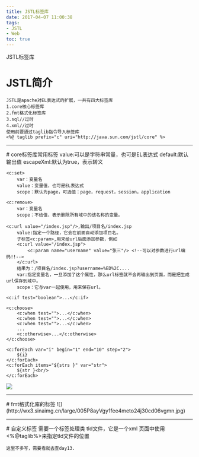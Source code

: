 ```yaml
---
title: JSTL标签库
date: 2017-04-07 11:00:38
tags:
- JSTL
- Web
toc: true
---
```

JSTL标签库
<!--more-->
# JSTL简介
	JSTL是apache对EL表达式的扩展，一共有四大标签库
	1.core核心标签库
	2.fmt格式化标签库
	3.sql//过时
	4.xml//过时
	使用前要通过taglib指令导入标签库
	<%@ taglib prefix="c" uri="http://java.sun.com/jstl/core" %> 
<hr>
# core标签库常用标签
	<c:out>
		value:可以是字符串常量，也可是EL表达式
		default:默认输出值
		escapeXml:默认为true，表示转义

	<c:set>
		var：变量名
		value：变量值，也可是EL表达式
		scope：默认为page，可选值：page，request，session，application

	<c:remove>
		var：变量名
		scope：不给值，表示删除所有域中的该名称的变量。

	<c:url value="/index.jsp"/>,输出/项目名/index.jsp
		value:指定一个路径，它会在前面自动添加项目名。
		子标签<c:param>,用来给url后面添加参数，例如
		<c:url value="/index.jsp">
			<c:param name="username" value="张三"/> <!--可以对参数进行url编码!!-->
		</c:url>
		结果为：/项目名/index.jsp?username=%ED%2C....
		var:指定变量名，一旦添加了这个属性，那么url标签就不会再输出到页面，而是把生成url保存到域中。
		scope：它与var一起使用，用来保存url。

	<c:if test="boolean">...</c:if>

	<c:choose>
		<c:when test="">...</c:when>
		<c:when test="">...</c:when>
		<c:when test="">...</c:when>
		...
		<c:otherwise>...</c:otherwise>
	</c:choose>

	<c:forEach var="i" begin="1" end="10" step="2">
		${i}
	</c:forEach>
	<c:forEach items="${strs }" var="str">
		${str }<br/>
	</c:forEach>
![](http://wx4.sinaimg.cn/large/005P8ayVgy1fee4jh1xnjj30hd06n75b.jpg)
<hr>
# fmt格式化库的标签
![](http://wx3.sinaimg.cn/large/005P8ayVgy1fee4meto24j30cd06vgmn.jpg)
<hr>
# 自定义标签
	需要一个标签处理类
	tld文件，它是一个xml
	页面中使用<%@taglib%>来指定tld文件的位置

	这里不多写，需要看就去查day13.

